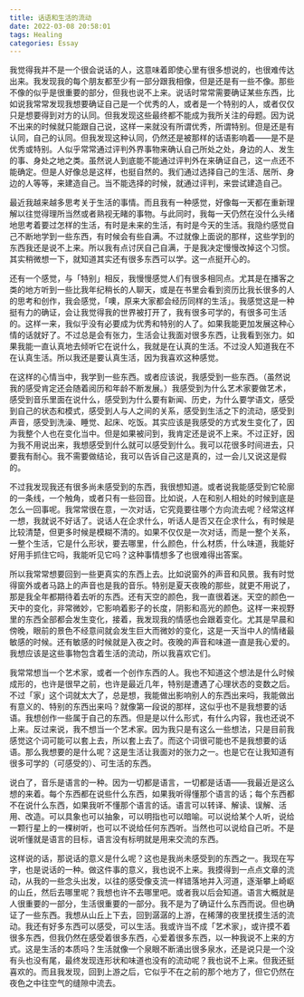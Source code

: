 ```yaml
---
title: 话语和生活的流动
date: 2022-03-08 20:58:01
tags: Healing
categories: Essay
---
```


我觉得我并不是一个很会说话的人，这意味着即使心里有很多想说的，也很难传达出来。我发现我的每个朋友都至少有一部分跟我相像，但是还是有一些不像。那些不像的似乎是很重要的部分，但我也说不上来。说话时常常需要确证某些东西，比如说我常常发现我想要确证自己是一个优秀的人，或者是一个特别的人，或者仅仅只是想要得到对方的认同。但我发现这些最终都不能成为我所关注的母题。因为说不出来的时候就只能跟自己说，这样一来就没有所谓优秀，所谓特别。但是还是有认同，自己的认同。但我发现这种认同，仍然还是被那样的话语影响着——是不是优秀或特别。人似乎常常通过评判外界事物来确认自己所处之处，身边的人、发生的事、身处之地之类。虽然说人到底能不能通过评判外在来确证自己，这一点还不能确定。但是人好像总是这样，也挺自然的。我们通过选择自己的生活、居所、身边的人等等，来建造自己。当不能选择的时候，就通过评判，来尝试建造自己。

最近我越来越多思考关于生活的事情。而且我有一种感觉，好像每一天都在重新理解以往觉得理所当然或者熟视无睹的事物。与此同时，我每一天仍然在没什么头绪地思考着要过怎样的生活，有时是未来的生活，有时是今天的生活。我隐约感觉自己不断地学到一些东西，有时候会有些自满。不过就像上面说的那样，这些学到的东西我还是说不上来。所以我有点讨厌自己自满，于是我决定慢慢改掉这个习惯。其实稍微想一下，就知道其实还有很多东西可以学。这一点挺开心的。

还有一个感觉，与「特别」相反，我慢慢感觉人们有很多相同点。尤其是在播客之类的地方听到一些比我年纪稍长的人聊天，或是在书里会看到资历比我长很多的人的思考和创作，我会感觉，「噢，原来大家都会经历同样的生活」。我感觉这是一种挺有力的确证，会让我觉得我的世界被打开了，我有很多可学的，有很多可生活的。这样一来，我似乎没有必要成为优秀和特别的人了。如果我能更加发展这种心情的话就好了。不过总是会有张力，生活会让我面对很多东西，让我看到张力。如果我能一直认真地去倾听它在说什么，我就是在认真的生活。不过没人知道我在不在认真生活。所以我还是要认真生活，因为我喜欢这种感觉。

在这样的心情当中，我学到一些东西。或者应该说，我感受到一些东西。（虽然说我的感受肯定还会随着阅历和年龄不断发展。）我感受到为什么艺术家要做艺术，感受到音乐里面在说什么，感受到为什么要有新闻、历史，为什么要学语文，感受到自己的状态和模式，感受到人与人之间的关系，感受到生活之下的流动，感受到声音，感受到洗澡、睡觉、起床、吃饭。其实应该是我感受的方式发生变化了，因为我整个人也在变化当中。但是如果被问到，我肯定还是说不上来。不过正好，因为我不用说出来，我想感受到什么就可以感受到什么。我可以花很多时间进去，只要我有耐心。我不需要做结论，我可以告诉自己这是真的，过一会儿又说这是假的。

不过我发现我还有很多尚未感受到的东西，我很想知道。或者说我能感受到它轮廓的一条线，一个触角，或者只有一些回音。比如说，人在和别人相处的时候到底是怎么一回事呢。我常常很在意，一次对话，它究竟要往哪个方向流去呢？经常这样一想，我就说不好话了。说话人在企求什么，听话人是否又在企求什么，有时候是比较清楚，但更多时候是模糊不清的。如果不仅仅是一次对话，而是一整个关系，一整个生活，它是什么形状，要去哪里，什么颜色，什么材质，什么味道，我能好好用手抓住它吗，我能听见它吗？这种事情想多了也很难得出答案。

所以我常常想要回到一些更真实的东西上去。比如说窗外的声音和风景。我有时觉得窗外或者马路上的声音也是我的音乐。特别是夏天夜晚的那些，就更不用说了，那是我全年都期待着去听的东西。还有天空的颜色，我一直很着迷。天空的颜色一天中的变化，非常微妙，它影响着影子的长度，阴影和高光的颜色。这样一来视野里的东西全部都会发生变化，接着，我发现我的情感也会跟着变化。尤其是早晨和傍晚，眼前的景色不经意间就会发生巨大而微妙的变化，这是一天当中人的情绪最敏感的时候。还有敏感的时候就是入夜之时。夜晚的声音和味道一直是我心爱的。我想应该是这些事物包含着生活的流动，所以我喜欢它们。

我常常想当一个艺术家，或者一个创作东西的人。我也不知道这个想法是什么时候成形的，也许是很早之前，也许是最近几年，特别是遭遇了心理状态的变数之后。不过「家」这个词就太大了，总是想，我能做出影响别人的东西出来吗，我能做出有意义的、特别的东西出来吗？就像第一段说的那样，这似乎也不是我想要的话语。我想创作一些属于自己的东西。但是是以什么形式，有什么内容，我也还说不上来。反过来说，我不想当一个艺术家。因为我只是有这么一些想法，只是目前我感觉这个词可能可以套上去，所以套上去了。而这个词很可能也不是我想要的话语。那么我想要的是什么呢？这是生活让我面对的张力之一。也是它在让我知道有很多可学的（可感受的）、可生活的东西。

说白了，音乐是语言的一种。因为一切都是语言，一切都是话语——我最近是这么想的来着。每个东西都在说些什么东西，如果我听得懂那个语言的话；每个东西都不在说什么东西，如果我听不懂那个语言的话。语言可以转译、解读、误解、活用、改造。可以具象也可以抽象，可以明指也可以暗喻。可以说给某个人听，说给一颗行星上的一棵树听，也可以不说给任何东西听。当然也可以说给自己听。不是说听懂就是语言的目标，语言没有标明就是用来交流的东西。

这样说的话，那说话的意义是什么呢？这也是我尚未感受到的东西之一。我现在写字，也是说话的一种。做这件事的意义，我也说不上来。我摸得到一点点文章的流动，从我的一些念头出发，以往的感受像支流一样错落地并入河道，逐渐攀上崎岖的山丘，然后去哪里呢？我想也许不去哪里吧。或者我以后会知道。语言大概就是人很重要的一部分，生活很重要的一部分。我不是为了确证什么东西而说。但也确证了一些东西。我想从山丘上下去，回到潺潺的上游，在稀薄的夜里抚摸生活的流动。我还有好多东西可以感受，可以生活。我或许当不成「艺术家」，或许摸不着很多东西，但我仍然在感受着很多东西，心爱着很多东西，以一种我说不上来的方式。这是生活的本质吗？生活就像一个泉眼不断涌出很多泉水，还是说只是一个没有头也没有尾，最终发现连形状和味道也没有的流动呢？我也说不上来。但我还挺喜欢的。而且我发现，回到上游之后，它似乎不在之前的那个地方了，但它仍然在夜色之中往空气的缝隙中流去。
